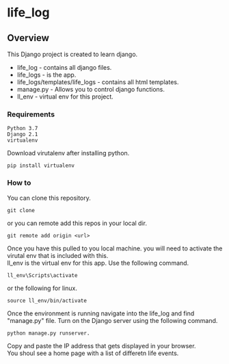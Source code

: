 # life_log

## Overview
This Django project is created to learn django. 
* life_log - contains all django files. 
* life_logs - is the app. 
* life_logs/templates/life_logs - contains all html templates. 
* manage.py - Allows you to control django functions. 
* ll_env - virtual env for this project. 


### Requirements
```
Python 3.7
Django 2.1
virtualenv
```
Download virutalenv after installing python.   
```
pip install virtualenv
```


### How to
You can clone this repository.
```
git clone
```
or you can remote add this repos in your local dir.

```
git remote add origin <url>
```

Once you have this pulled to you local machine. you will need to activate the virutal env that is included with this.   
ll_env is the virtual env for this app. Use the following command.  
```
ll_env\Scripts\activate   
```
or the following for linux. 

```
source ll_env/bin/activate
```
Once the environment is running navigate into the life_log and find "manage.py" file. Turn on the Django server using the following command. 
```
python manage.py runserver.  
```
Copy and paste the IP address that gets displayed in your browser.  
You shoul see a home page with a list of differetn life events.  



